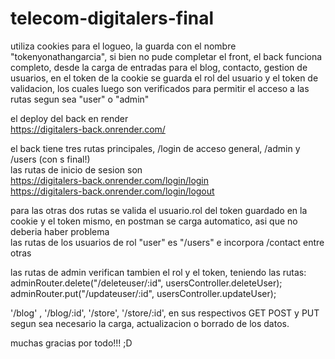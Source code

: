 # telecom-digitalers-final 
utiliza cookies para el logueo, la guarda con el nombre "tokenyonathangarcia", si bien no pude completar el front, el back funciona completo, desde la carga de entradas para el blog, contacto, gestion de usuarios, en el token de la cookie se guarda el rol del usuario y el token de validacion, los cuales luego son verificados para permitir el acceso a las rutas segun sea "user" o "admin" 

el deploy del back en render  
https://digitalers-back.onrender.com/  

el back tiene tres rutas principales, /login de acceso general, /admin y /users (con s final!)  
las rutas de inicio de sesion son  
https://digitalers-back.onrender.com/login/login  
https://digitalers-back.onrender.com/login/logout  

para las otras dos rutas se valida el usuario.rol del token guardado en la cookie y el token mismo, en postman se carga automatico, asi que no deberia haber problema  
las rutas de los usuarios de rol "user" es "/users" e incorpora /contact entre otras  

las rutas de admin verifican tambien el rol y el token, teniendo las rutas:  
adminRouter.delete("/deleteuser/:id", usersController.deleteUser);  
adminRouter.put("/updateuser/:id", usersController.updateUser);  

'/blog' , '/blog/:id', '/store', '/store/:id', en sus respectivos GET POST y PUT segun sea necesario la carga, actualizacion o borrado de los datos.  

muchas gracias por todo!!! ;D  
